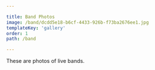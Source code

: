 ```yaml
---

title: Band Photos
image: /band/dcdd5e18-b6cf-4433-926b-f73ba2676ee1.jpg
templateKey: 'gallery'
order: 1
path: /band

---
```


These are photos of live bands.